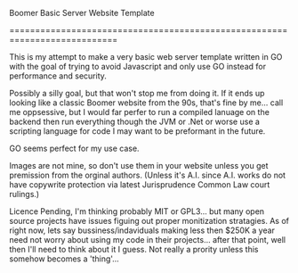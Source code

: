 Boomer Basic Server Website Template

===========================================================================

This is my attempt to make a very basic web server template written in GO with the goal of trying to avoid Javascript and only use GO instead for performance and security.

Possibly a silly goal, but that won't stop me from doing it. If it ends up looking like a classic Boomer website from the 90s, that's fine by me... call me oppsessive, 
but I would far perfer to run a compiled lanuage on the backend then run everything though the JVM or .Net or worse use a scripting language for code I may want to be 
preformant in the future.

GO seems perfect for my use case.

Images are not mine, so don't use them in your website unless you get premission from the orginal authors. 
(Unless it's A.I. since A.I. works do not have copywrite protection via latest Jurisprudence Common Law court rulings.)

Licence Pending, I'm thinking probably MIT or GPL3... but many open source projects have issues figuing out proper monitization stratagies.
As of right now, lets say bussiness/indaviduals making less then $250K a year need not worry about using my code in their projects... after that point,
well then I'll need to think about it I guess. Not really a prority unless this somehow becomes a 'thing'...
